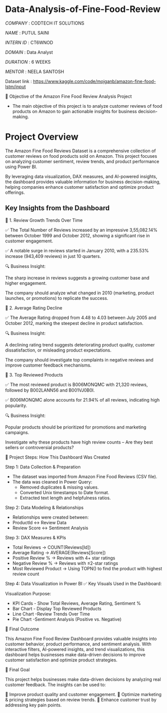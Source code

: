# Data-Analysis-of-Fine-Food-Review

*COMPANY* : CODTECH IT SOLUTIONS

*NAME* : PUTUL SAINI

*INTERN ID* : CT6WNOD

*DOMAIN* : Data Analyst

*DURATION* : 6 WEEKS

*MENTOR* : NEELA SANTOSH

Dataset link : https://www.kaggle.com/code/mojganb/amazon-fine-food-lstm/input

📌 Objective of the Amazon Fine Food Review Analysis Project

* The main objective of this project is to analyze customer reviews of food products on Amazon to gain actionable insights for business decision-making.

# **Project Overview**

The Amazon Fine Food Reviews Dataset is a comprehensive collection of customer reviews on food products sold on Amazon. This project focuses on analyzing customer sentiment, review trends, and product performance using Power BI.

By leveraging data visualization, DAX measures, and AI-powered insights, the dashboard provides valuable information for business decision-making, helping companies enhance customer satisfaction and optimize product offerings.


## Key Insights from the Dashboard

🔹 1. Review Growth Trends Over Time

✅ The Total Number of Reviews increased by an impressive 3,55,082.14% between October 1999 and October 2012, showing a significant rise in customer engagement.

✅ A notable surge in reviews started in January 2010, with a 235.53% increase (943,409 reviews) in just 10 quarters.

🔍 Business Insight:

The sharp increase in reviews suggests a growing customer base and higher engagement.

The company should analyze what changed in 2010 (marketing, product launches, or promotions) to replicate the success.

🔹 2. Average Rating Decline

✅ The Average Rating dropped from 4.48 to 4.03 between July 2005 and October 2012, marking the steepest decline in product satisfaction.

🔍 Business Insight:

A declining rating trend suggests deteriorating product quality, customer dissatisfaction, or misleading product expectations.

The company should investigate top complaints in negative reviews and improve customer feedback mechanisms.

🔹 3. Top Reviewed Products

✅ The most reviewed product is B006MONQMC with 21,320 reviews, followed by B002LANN56 and B001VJ0B0I.

✅ B006MONQMC alone accounts for 21.94% of all reviews, indicating high popularity.

🔍 Business Insight:

Popular products should be prioritized for promotions and marketing campaigns.

Investigate why these products have high review counts – Are they best sellers or controversial products?

📌 Project Steps: How This Dashboard Was Created

Step 1: Data Collection & Preparation

* The dataset was imported from Amazon Fine Food Reviews (CSV file).
* The data was cleaned in Power Query:
  * Removed duplicates & missing values.
  * Converted Unix timestamps to Date format.
  * Extracted text length and helpfulness ratios.
 
Step 2: Data Modeling & Relationships

* Relationships were created between:
* ProductId ↔ Review Data
* Review Score ↔ Sentiment Analysis
  
Step 3: DAX Measures & KPIs

* Total Reviews → COUNT(Reviews[Id])
* Average Rating → AVERAGE(Reviews[Score])
* Positive Review % → Reviews with 4+ star ratings
* Negative Review % → Reviews with ≤2-star ratings
* Most Reviewed Product → Using TOPN() to find the product with highest review count
  
Step 4: Data Visualization in Power BI
✅ Key Visuals Used in the Dashboard:

Visualization	Purpose:

* KPI Cards -	Show Total Reviews, Average Rating, Sentiment %
* Bar Chart -	Display Top Reviewed Products
* Line Chart -Review Trends Over Time
* Pie Chart	 -Sentiment Analysis (Positive vs. Negative)

📌 Final Outcome

This Amazon Fine Food Review Dashboard provides valuable insights into customer behavior, product performance, and sentiment analysis. With interactive filters, AI-powered insights, and trend visualizations, this dashboard helps businesses make data-driven decisions to improve customer satisfaction and optimize product strategies.

📌 Final Goal

This project helps businesses make data-driven decisions by analyzing real customer feedback. The insights can be used to:

🚀 Improve product quality and customer engagement.
🚀 Optimize marketing & pricing strategies based on review trends.
🚀 Enhance customer trust by addressing key pain points.







